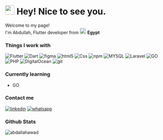 <h1><img src="https://emojis.slackmojis.com/emojis/images/1531849430/4246/blob-sunglasses.gif?1531849430" width="30"/> Hey! Nice to see you.</h1>


<p>Welcome to my page! </br> I'm Abdullah, Flutter developer from <img src="https://cdn-icons-png.flaticon.com/512/203/203024.png" width="20"/> <b>Egypt</b> </p>
<h3>Things I work with</h3>
<p>
  <img alt="Flutter" src="https://img.shields.io/badge/-Flutter-13548b?style=flat-square&logo=flutter&logoColor=white" />
   <img alt="Dart" src="https://img.shields.io/badge/-Dart-13548b?style=flat-square&logo=dart&logoColor=white" />
 <img alt="figma" src="https://img.shields.io/badge/-figma-1e1e1e?style=rounded-square&logo=figma&logoColor=red" />
  <img alt="html5" src="https://img.shields.io/badge/-HTML5-E34F26?style=flat-square&logo=html5&logoColor=white" />
   <img alt="Css" src="https://img.shields.io/badge/-CSS3-1d3aaa?style=flat-square&logo=css3&logoColor=white" />
  <img alt="npm" src="https://img.shields.io/badge/-NPM-CB3837?style=flat-square&logo=npm&logoColor=white" />
  <img alt="MYSQL" src="https://img.shields.io/badge/-SQL-FFFFFF?style=flat-square&logo=mysql&logoColor=blue" />

  <img alt="Laravel" src="https://img.shields.io/badge/-Laravel-8f0808?style=rounded-square&logo=laravel&logoColor=white" />
  
   <img alt="GO" src="https://img.shields.io/badge/-Go-00a7d0?style=rounded-square&logo=go&logoColor=white" />
   <img alt="PHP" src="https://img.shields.io/badge/-php-FFFFFF?style=rounded-square&logo=php&logoColor=intego" />
   <img alt="DigitalOcean" src="https://img.shields.io/badge/-Digital%20Ocean-blue?style=rounded-square&logo=digitalocean&logoColor=white" />
   <img alt="git" src="https://img.shields.io/badge/-Git-F05032?style=flat-square&logo=git&logoColor=white" />
</p>

<h3>Currently learning</h3>
<ul>
<li>GO</li>
  
</ul>

<h3>Contact me</h3>


<a href="https://www.linkedin.com/in/abdallah-awad-777212171/"><img src="https://img.shields.io/badge/-linkedin-0a66c2?style=rounded-square&logo=linkedin&logoColor=white"  alt="linkedin"></a>
<a href="https://wa.me/+201026828490"><img src="https://img.shields.io/badge/-whatsapp-48e965?style=rounded-square&logo=whatsapp&logoColor=white" alt="whatsapp" ></a>


<h3>Github Stats</h3>
<p align="start"><img align="center" src="https://github-readme-stats.vercel.app/api?username=Abdallahawd&theme=tokyonight&show_icons=true" alt="abdallahawad" /></p>

